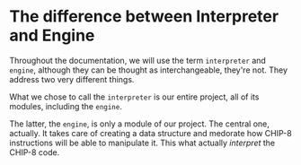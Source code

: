 # The difference between Interpreter and Engine

Throughout the documentation, we will use the term `interpreter` and `engine`,
although they can be thought as interchangeable, they're not. They address two
very different things.

What we chose to call the `interpreter` is our entire project, all of its
modules, including the `engine`.

The latter, the `engine`, is only a module of our project. The central one,
actually. It takes care of creating a data structure and medorate how CHIP-8
instructions will be able to manipulate it. This what actually _interpret_ the
CHIP-8 code.
